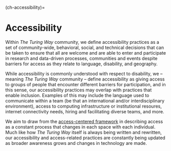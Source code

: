 (ch-accessibility)=
# Accessibility

Within _The Turing Way_ community, we define accessibility practices as a set of community-wide, behavioral, social, and technical decisions that can be taken to ensure that all are welcome and are able to enter and participate in research and data-driven processes, communities and events despite barriers for access as they relate to language, disability, and geography.

While accessibility is commonly understood with respect to disability, we – meaning _The Turing Way_ community – define accessibility as giving access to groups of people that encounter different barriers for participation, and in this sense, our accessibility practices may overlap with practices that enable inclusion. Examples of this may include the language used to communicate within a team (be that an international and/or interdisciplinary environment), access to computing infrastructure or institutional resoures, internet connectivity needs, hiring and facilitating diverse teams, and more.

We aim to draw from the [access-centered framework](https://accesscenteredmovement.com/what-access-centered-means/) in describing access as a constant process that changes in each space with each individual. Much like how _The Turing Way_ itself is always being written and rewritten, our accessibility and access-related practices are constantly being updated as broader awareness grows and changes in technology are made.
